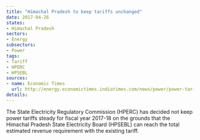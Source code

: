 ```yaml
---
title: "Himachal Pradesh to keep tariffs unchanged"
date: 2017-04-26
states:
- Himachal Pradesh
sectors:
- Energy
subsectors:
- Power
tags:
- Tariff
- HPERC
- HPSEBL
sources:
- name: Economic Times
  url: http://energy.economictimes.indiatimes.com/news/power/power-tariff-in-himachal-pradesh-to-stay-unchanged/58232778
details:
---
```


The State Electricity Regulatory Commission (HPERC) has decided not keep power tariffs steady for fiscal year 2017-18 on the grounds that the Himachal Pradesh State Electricity Board (HPSEBL) can reach the total estimated revenue requirement with the existing tariff.
